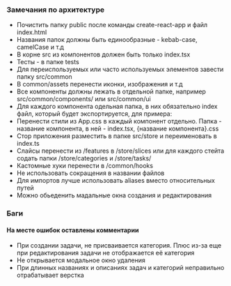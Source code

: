 ### Замечания по архитектуре

* Почистить папку public после  команды create-react-app и файл index.html
* Названия папок должны быть единообразные - kebab-case, camelCase и т.д
* В корне src из компонентов должен быть только index.tsx
* Тесты - в папке tests
* Для переиспользуемых или часто используемых элементов завести папку src/common
* В common/assets перенести иконки, изображения и т.д
* Все компоненты должны лежать в отдельной папке, например src/common/components/ или src/common/ui
* Для каждого компонента одельная папка, в них обязательно index файл, который будет экспортируется, для примера: 
* Перенести стили из App.css в каждый компонент отдельно. Папка - название компонента, в ней - index.tsx, {название компонента}.css
* Стор приложения разместить в папке src/store и переименовать в index.ts
* Слайсы перенести из /features в /store/slices или для каждого стейта содать папки /store/categories и /store/tasks/
* Кастомные хуки перенести в /common/hooks
* Не использовать сокращения в названии файлов
* Для импортов лучше использовать aliases вместо относительных путей
* Можно обьеденить мадальные окна создания и редактирования

### Баги
#### На месте ошибок оставлены комментарии
* При создании задачи, не присваивается категория. Плюс из-за еще при редактирования задачи не отображается её категория
* Не открывается модальное окно удаления
* При длинных названиях и описаниях задач и категорий неправильно отрабатывает верстка

